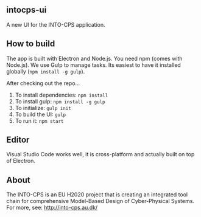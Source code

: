 intocps-ui
---
A new UI for the INTO-CPS application. 

How to build
---
The app is built with Electron and Node.js. You need
npm (comes with Node.js). We use Gulp to manage tasks. Its easiest to 
have it installed globally (`npm install -g gulp`). 

After checking out the repo...

1. To install dependencies: `npm install`
2. To install gulp: `npm install -g gulp`
3. To initialize: `gulp init`
4. To build the UI: `gulp`
5. To run it: `npm start`

Editor
---
Visual Studio Code works well, it is cross-platform and actually built on top of Electron.

About
---
The INTO-CPS is an EU H2020 project that is creating an integrated tool chain
for comprehensive Model-Based Design of Cyber-Physical Systems.  For more, see:
http://into-cps.au.dk/

